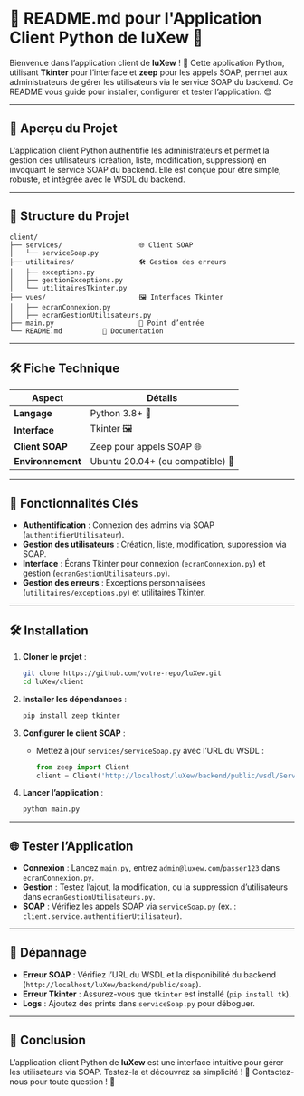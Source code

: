 # 📖 README.md pour l'Application Client Python de luXew 🌟

Bienvenue dans l’application client de **luXew** ! 🎉 Cette application Python, utilisant **Tkinter** pour l’interface et **zeep** pour les appels SOAP, permet aux administrateurs de gérer les utilisateurs via le service SOAP du backend. Ce README vous guide pour installer, configurer et tester l’application. 😎

---

## 🚀 Aperçu du Projet

L’application client Python authentifie les administrateurs et permet la gestion des utilisateurs (création, liste, modification, suppression) en invoquant le service SOAP du backend. Elle est conçue pour être simple, robuste, et intégrée avec le WSDL du backend.

---

## 📂 Structure du Projet

```plaintext
client/
├── services/                   🌐 Client SOAP
│   └── serviceSoap.py
├── utilitaires/                🛠️ Gestion des erreurs
│   ├── exceptions.py
│   ├── gestionExceptions.py
│   └── utilitairesTkinter.py
├── vues/                       🖼️ Interfaces Tkinter
│   ├── ecranConnexion.py
│   ├── ecranGestionUtilisateurs.py
├── main.py                     🚪 Point d’entrée
└── README.md          📖 Documentation
```

---

## 🛠️ Fiche Technique

| Aspect | Détails |
| --- | --- |
| **Langage** | Python 3.8+ 🐍 |
| **Interface** | Tkinter 🖼️ |
| **Client SOAP** | Zeep pour appels SOAP 🌐 |
| **Environnement** | Ubuntu 20.04+ (ou compatible) 🐧 |

---

## 🎯 Fonctionnalités Clés

- **Authentification** : Connexion des admins via SOAP (`authentifierUtilisateur`).
- **Gestion des utilisateurs** : Création, liste, modification, suppression via SOAP.
- **Interface** : Écrans Tkinter pour connexion (`ecranConnexion.py`) et gestion (`ecranGestionUtilisateurs.py`).
- **Gestion des erreurs** : Exceptions personnalisées (`utilitaires/exceptions.py`) et utilitaires Tkinter.

---

## 🛠️ Installation

1. **Cloner le projet** :

   ```bash
   git clone https://github.com/votre-repo/luXew.git
   cd luXew/client
   ```

2. **Installer les dépendances** :

   ```bash
   pip install zeep tkinter
   ```

3. **Configurer le client SOAP** :

   - Mettez à jour `services/serviceSoap.py` avec l’URL du WSDL :

     ```python
     from zeep import Client
     client = Client('http://localhost/luXew/backend/public/wsdl/ServicesSoap.wsdl')
     ```

4. **Lancer l’application** :

   ```bash
   python main.py
   ```

---

## 🌐 Tester l’Application

- **Connexion** : Lancez `main.py`, entrez `admin@luxew.com`/`passer123` dans `ecranConnexion.py`.
- **Gestion** : Testez l’ajout, la modification, ou la suppression d’utilisateurs dans `ecranGestionUtilisateurs.py`.
- **SOAP** : Vérifiez les appels SOAP via `serviceSoap.py` (ex. : `client.service.authentifierUtilisateur`).

---

## 🐞 Dépannage

- **Erreur SOAP** : Vérifiez l’URL du WSDL et la disponibilité du backend (`http://localhost/luXew/backend/public/soap`).
- **Erreur Tkinter** : Assurez-vous que `tkinter` est installé (`pip install tk`).
- **Logs** : Ajoutez des prints dans `serviceSoap.py` pour déboguer.

---

## 🎉 Conclusion

L’application client Python de **luXew** est une interface intuitive pour gérer les utilisateurs via SOAP. Testez-la et découvrez sa simplicité ! 🌟 Contactez-nous pour toute question ! 📩